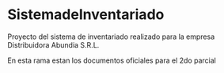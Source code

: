 # SistemadeInventariado
Proyecto del sistema de inventariado realizado para la empresa Distribuidora Abundia S.R.L.

En esta rama estan los documentos oficiales para el 2do parcial
